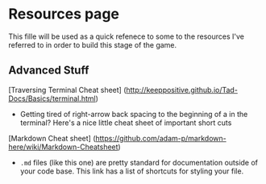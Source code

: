 # Resources page

This fille will be used as a quick refenece to some to the resources
I've referred to in order to build this stage of the game.


## Advanced Stuff

[Traversing Terminal Cheat sheet] (http://keeppositive.github.io/Tad-Docs/Basics/terminal.html)

- Getting tired of right-arrow back spacing to the beginning of a in the terminal?  Here's a nice little cheat sheet of important short cuts

[Markdown Cheat sheet] (https://github.com/adam-p/markdown-here/wiki/Markdown-Cheatsheet)

- `.md` files (like this one) are pretty standard for documentation
outside of your code base.  This link has a list of shortcuts for 
styling your file.

